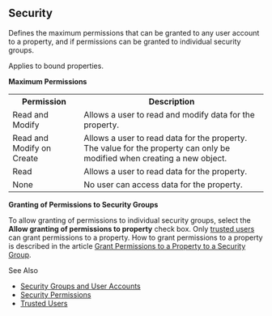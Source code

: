 ## Security

Defines the maximum permissions that can be granted to any user account to a property, and if permissions can be granted to individual security groups.

Applies to bound properties.

**Maximum Permissions**

<table style="WIDTH: 100%">

<tbody>

<tr>

<th>Permission</th>

<th>Description</th>

</tr>

<tr>

<td>Read and Modify</td>

<td>Allows a user to read and modify data for the property.</td>

</tr>

<tr>

<td>Read and Modify on Create</td>

<td>Allows a user to read data for the property. The value for the property can only be modified when creating a new object.</td>

</tr>

<tr>

<td>Read</td>

<td>Allows a user to read data for the property.</td>

</tr>

<tr>

<td>None</td>

<td>No user can access data for the property.</td>

</tr>

</tbody>

</table>

**Granting of Permissions to Security Groups**

To allow granting of permissions to individual security groups, select the **Allow granting of permissions to property** check box. Only [trusted users](../../../security-and-privacy/trusted-users.md "Trusted Users") can grant permissions to a property. How to grant permissions to a property is described in the article [Grant Permissions to a Property to a Security Group](../../../security-and-privacy/security-permissions.md "Grant Permissions to a Property to a Security Group").

See Also

*   [Security Groups and User Accounts](../../../security-and-privacy/security-groups-and-user-accounts.md)
*   [Security Permissions](../../../security-and-privacy/security-permissions.md)
*   [Trusted Users](../../../security-and-privacy/trusted-users.md)